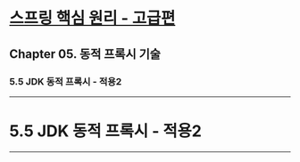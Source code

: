 # <a href = "../README.md" target="_blank">스프링 핵심 원리 - 고급편</a>
## Chapter 05. 동적 프록시 기술
### 5.5 JDK 동적 프록시 - 적용2

---

# 5.5 JDK 동적 프록시 - 적용2

---
